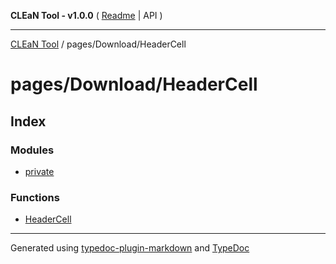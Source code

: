 **CLEaN Tool - v1.0.0** ( [Readme](../../../README.md) \| API )

***

[CLEaN Tool](../../../modules.md) / pages/Download/HeaderCell

# pages/Download/HeaderCell

## Index

### Modules

- [private](private/README.md)

### Functions

- [HeaderCell](functions/HeaderCell.md)

***

Generated using [typedoc-plugin-markdown](https://www.npmjs.com/package/typedoc-plugin-markdown) and [TypeDoc](https://typedoc.org/)
